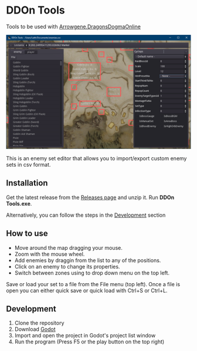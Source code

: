 # DDOn Tools

Tools to be used with [Arrowgene.DragonsDogmaOnline](https://github.com/sebastian-heinz/Arrowgene.DragonsDogmaOnline)

![Screenshot](info/readme%20screenshot.png)

This is an enemy set editor that allows you to import/export custom enemy sets in csv format.

## Installation

Get the latest release from the [Releases page](https://github.com/alborrajo/DDOn-Tools/releases) and unzip it. Run __DDOn Tools.exe__.

Alternatively, you can follow the steps in the [Development](#development) section

## How to use

- Move around the map dragging your mouse.
- Zoom with the mouse wheel.
- Add enemies by draggin from the list to any of the positions.
- Click on an enemy to change its properties.
- Switch between zones using to drop down menu on the top left.

Save or load your set to a file from the File menu (top left). Once a file is open you can either quick save or quick load with Ctrl+S or Ctrl+L.

## Development

1. Clone the repository
2. Download [Godot](https://godotengine.org/)
3. Import and open the project in Godot's project list window
4. Run the program (Press F5 or the play button on the top right)